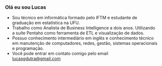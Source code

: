 <!--
**lucasgdutra/lucasgdutra** is a ✨ _special_ ✨ repository because its `README.md` (this file) appears on your GitHub profile.

Here are some ideas to get you started:

- 🔭 I’m currently working on ...
- 🌱 I’m currently learning ...
- 👯 I’m looking to collaborate on ...
- 🤔 I’m looking for help with ...
- 💬 Ask me about ...
- 📫 How to reach me: ...
- 😄 Pronouns: ...
- ⚡ Fun fact: ...
-->
### Olá eu sou Lucas

- Sou técnico em informática formado pelo IFTM e estudante de graduação em estatística na UFU.
- Trabalho como Analista de Business Intelligence a dois anos. Utilizando a suíte Pentaho como ferramenta de ETL e visualização de dados.
- Possuo conhecimento intermediário em inglês e conhecimento técnico em manutenção de computadores, redes, gestão, sistemas operacionais e programação.
- Você pode entrar em contato comigo pelo email lucasgdutra@gmail.com
